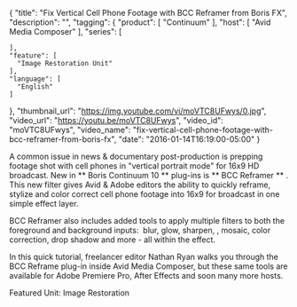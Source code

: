 {
  "title": "Fix Vertical Cell Phone Footage with BCC Reframer from Boris FX",
  "description": "",
  "tagging": {
    "product": [
      "Continuum"
    ],
    "host": [
      "Avid Media Composer"
    ],
    "series": [

    ],
    "feature": [
      "Image Restoration Unit"
    ],
    "language": [
      "English"
    ]
  },
  "thumbnail_url": "https://img.youtube.com/vi/moVTC8UFwys/0.jpg",
  "video_url": "https://youtu.be/moVTC8UFwys",
  "video_id": "moVTC8UFwys",
  "video_name": "fix-vertical-cell-phone-footage-with-bcc-reframer-from-boris-fx",
  "date": "2016-01-14T16:19:00-05:00"
}

A common issue in news &amp; documentary post-production is prepping footage
shot with cell phones in "vertical portrait mode" for 16x9 HD broadcast. New
in ** Boris Continuum 10 ** plug-ins is ** BCC Reframer ** . This new filter
gives Avid &amp; Adobe editors the ability to quickly reframe, stylize and
color correct cell phone footage into 16x9 for broadcast in one simple effect
layer.

BCC Reframer also includes added tools to apply multiple filters to both the
foreground and background inputs:  blur, glow, sharpen, , mosaic, color
correction, drop shadow and more - all within the effect.

In this quick tutorial, freelancer editor Nathan Ryan walks you through the
BCC Reframe plug-in inside Avid Media Composer, but these same tools are
available for Adobe Premiere Pro, After Effects and soon many more hosts.

Featured Unit: Image Restoration
